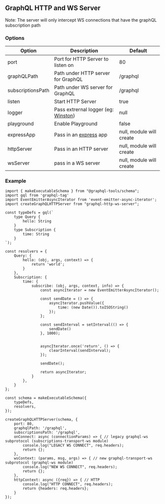 ## GraphQL HTTP and WS Server

Note: The server will only intercept WS connections that have the graphQL subscription path

### Options

| Option 	        | Description                                                                   | Default                   |
|----------------	|-------------------------------------------------------------------------------|-------------------------- |
| port    	        | Port for HTTP Server to listen on              	                            | 80                        |
| graphQLPath       | Path under HTTP server for GraphQL                                            | /graphql                  |
| subscriptionsPath | Path under WS server for GraphQL                                              | /graphql                  |
| listen        	| Start HTTP Server                                                             | true                      |
| logger            | Pass extrernal logger (eg: [Winston](https://github.com/winstonjs/winston))   | null                      |
| playground        | Enable Playground                                                             | false                     |
| expressApp        | Pass in an [express](https://expressjs.com/) app                              | null, module will create  |
| httpServer        | Pass in an HTTP server                                                        | null, module will create  |
| wsServer          | pass in a WS server                                                           | null, module will create  |

### Example

    import { makeExecutableSchema } from "@graphql-tools/schema";
    import gql from 'graphql-tag'
    import EventEmitterAsyncIterator from 'event-emitter-async-iterator';
    import createGraphQLHTTPServer from "graphql-http-ws-server";
    
    const typeDefs = gql(`
        type Query {
            hello: String
        }
        type Subscription {
            time: String
        }
    `);
    
    const resolvers = {
        Query: {
            hello: (obj, args, context) => {
                return 'world';
            }
        },
        Subscription: {
            time: {
                subscribe: (obj, args, context, info) => {
                    const asyncIterator = new EventEmitterAsyncIterator();

                    const sendDate = () => {
                        asyncIterator.pushValue({
                            time: (new Date()).toISOString()
                        });
                    };
    
                    const sendInterval = setInterval(() => {
                        sendDate()
                    }, 1000);
    
    
                    asyncIterator.once('return', () => {
                        clearInterval(sendInterval);
                    });
    
                    sendDate();
    
                    return asyncIterator;
                }
            },
        }
    };
    
    const schema = makeExecutableSchema({
        typeDefs,
        resolvers,
    });
    
    createGraphQLHTTPServer(schema, {
        port: 80,
        graphqlPath: '/graphql',
        subscriptionsPath: '/graphql',
        onConnect: async (connectionParams) => { // legacy graphql-ws subprotocol (subscriptions-transport-ws module)
            console.log("LEGACY WS CONNECT", req.headers);
            return {};
        },
        wsContext: (params, msg, args) => { // new graphql-transport-ws subprotocol (graphql-ws module)
            console.log("NEW WS CONNECT", req.headers);
            return {};
        },
        httpContext: async ({req}) => { // HTTP
            console.log("HTTP CONNECT", req.headers);
            return {headers: req.headers};
        }
    });